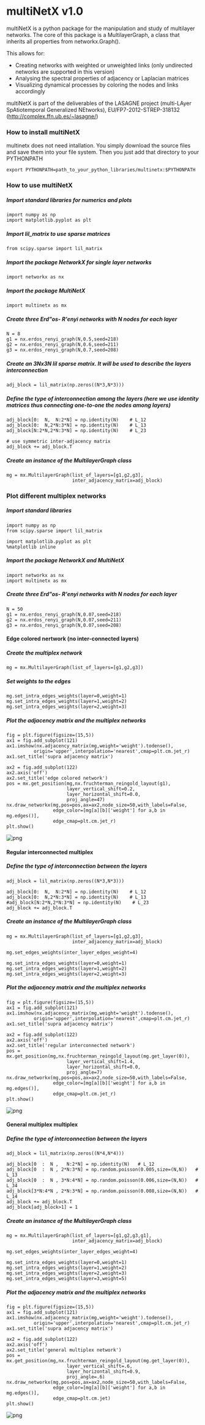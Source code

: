 multiNetX v1.0
=========

multiNetX is a python package for the manipulation and study of multilayer networks. The core of this package is a MultilayerGraph, a class that inherits all properties from networkx.Graph(). 

This allows for:


- Creating networks with weighted or unweighted links (only undirected networks are supported in this version)
- Analysing the spectral properties of adjacency or Laplacian matrices 
- Visualizing dynamical processes by coloring the nodes and links accordingly 

multiNetX is part of the deliverables of the LASAGNE project (multi-LAyer SpAtiotemporal Generalized NEtworks), EU/FP7-2012-STREP-318132 (http://complex.ffn.ub.es/~lasagne/)



### How to install multiNetX


multinetx does not need intallation. 
You simply download the source files and save them into your file system. 
Then you just add that directory to your PYTHONPATH
	
	export PYTHONPATH=path_to_your_python_libraries/multinetx:$PYTHONPATH


### How to use multiNetX


##### Import standard libraries for numerics and plots


    import numpy as np
    import matplotlib.pyplot as plt

##### Import lil_matrix to use sparse matrices


    from scipy.sparse import lil_matrix

##### Import the package NetworkX for single layer networks


    import networkx as nx

##### Import the package MultiNetX


    import multinetx as mx

##### Create three Erd"os- R'enyi networks with N nodes for each layer


    N = 8
    g1 = nx.erdos_renyi_graph(N,0.5,seed=218)
    g2 = nx.erdos_renyi_graph(N,0.6,seed=211)
    g3 = nx.erdos_renyi_graph(N,0.7,seed=208)

##### Create an 3Nx3N lil sparse matrix. It will be used to describe the layers interconnection


    adj_block = lil_matrix(np.zeros((N*3,N*3)))

##### Define the type of interconnection among the layers (here we use identity matrices thus connecting one-to-one the nodes among layers)


    adj_block[0:  N,  N:2*N] = np.identity(N)    # L_12
    adj_block[0:  N,2*N:3*N] = np.identity(N)    # L_13
    adj_block[N:2*N,2*N:3*N] = np.identity(N)    # L_23
    
    # use symmetric inter-adjacency matrix
    adj_block += adj_block.T

##### Create an instance of the MultilayerGraph class


    mg = mx.MultilayerGraph(list_of_layers=[g1,g2,g3],
                            inter_adjacency_matrix=adj_block)




### Plot different multiplex networks
     
##### Import standard libraries


    import numpy as np
    from scipy.sparse import lil_matrix

    import matplotlib.pyplot as plt
    %matplotlib inline

##### Import the package NetworkX and MultiNetX


    import networkx as nx
    import multinetx as mx

##### Create three Erd"os- R'enyi networks with N nodes for each layer


    N = 50
    g1 = nx.erdos_renyi_graph(N,0.07,seed=218)
    g2 = nx.erdos_renyi_graph(N,0.07,seed=211)
    g3 = nx.erdos_renyi_graph(N,0.07,seed=208)

#### Edge colored nertwork (no inter-connected layers)

##### Create the multiplex network


    mg = mx.MultilayerGraph(list_of_layers=[g1,g2,g3])

##### Set weights to the edges


    mg.set_intra_edges_weights(layer=0,weight=1)
    mg.set_intra_edges_weights(layer=1,weight=2)
    mg.set_intra_edges_weights(layer=2,weight=3)

##### Plot the adjacency matrix and the multiplex networks


    fig = plt.figure(figsize=(15,5))
    ax1 = fig.add_subplot(121)
    ax1.imshow(nx.adjacency_matrix(mg,weight='weight').todense(),
              origin='upper',interpolation='nearest',cmap=plt.cm.jet_r)
    ax1.set_title('supra adjacency matrix')
    
    ax2 = fig.add_subplot(122)
    ax2.axis('off')
    ax2.set_title('edge colored network')
    pos = mx.get_position(mg,nx.fruchterman_reingold_layout(g1),
                          layer_vertical_shift=0.2,
                          layer_horizontal_shift=0.0,
                          proj_angle=47)
    nx.draw_networkx(mg,pos=pos,ax=ax2,node_size=50,with_labels=False,
                     edge_color=[mg[a][b]['weight'] for a,b in mg.edges()],
                     edge_cmap=plt.cm.jet_r)
    plt.show()


![png](img/edge_colored.png)


#### Regular interconnected multiplex

##### Define the type of interconnection between the layers


    adj_block = lil_matrix(np.zeros((N*3,N*3)))
    
    adj_block[0:  N,  N:2*N] = np.identity(N)    # L_12
    adj_block[0:  N,2*N:3*N] = np.identity(N)    # L_13
    #adj_block[N:2*N,2*N:3*N] = np.identity(N)    # L_23
    adj_block += adj_block.T

##### Create an instance of the MultilayerGraph class


    mg = mx.MultilayerGraph(list_of_layers=[g1,g2,g3], 
                            inter_adjacency_matrix=adj_block)
    
    mg.set_edges_weights(inter_layer_edges_weight=4)
    
    mg.set_intra_edges_weights(layer=0,weight=1)
    mg.set_intra_edges_weights(layer=1,weight=2)
    mg.set_intra_edges_weights(layer=2,weight=3)

##### Plot the adjacency matrix and the multiplex networks


    fig = plt.figure(figsize=(15,5))
    ax1 = fig.add_subplot(121)
    ax1.imshow(nx.adjacency_matrix(mg,weight='weight').todense(),
              origin='upper',interpolation='nearest',cmap=plt.cm.jet_r)
    ax1.set_title('supra adjacency matrix')
    
    ax2 = fig.add_subplot(122)
    ax2.axis('off')
    ax2.set_title('regular interconnected network')
    pos = mx.get_position(mg,nx.fruchterman_reingold_layout(mg.get_layer(0)),
                          layer_vertical_shift=1.4,
                          layer_horizontal_shift=0.0,
                          proj_angle=7)
    nx.draw_networkx(mg,pos=pos,ax=ax2,node_size=50,with_labels=False,
                     edge_color=[mg[a][b]['weight'] for a,b in mg.edges()],
                     edge_cmap=plt.cm.jet_r)
    plt.show()


![png](img/regular_multiplex.png)


#### General multiplex multiplex 

##### Define the type of interconnection between the layers


    adj_block = lil_matrix(np.zeros((N*4,N*4)))
    
    adj_block[0  :  N ,   N:2*N] = np.identity(N)   # L_12
    adj_block[0  :  N , 2*N:3*N] = np.random.poisson(0.005,size=(N,N))   # L_13
    adj_block[0  :  N , 3*N:4*N] = np.random.poisson(0.006,size=(N,N))   # L_34
    adj_block[3*N:4*N , 2*N:3*N] = np.random.poisson(0.008,size=(N,N))   # L_14
    adj_block += adj_block.T
    adj_block[adj_block>1] = 1

##### Create an instance of the MultilayerGraph class


    mg = mx.MultilayerGraph(list_of_layers=[g1,g2,g3,g1],
                            inter_adjacency_matrix=adj_block)
    
    mg.set_edges_weights(inter_layer_edges_weight=4)
    
    mg.set_intra_edges_weights(layer=0,weight=1)
    mg.set_intra_edges_weights(layer=1,weight=2)
    mg.set_intra_edges_weights(layer=2,weight=3)
    mg.set_intra_edges_weights(layer=3,weight=5)

##### Plot the adjacency matrix and the multiplex networks


    fig = plt.figure(figsize=(15,5))
    ax1 = fig.add_subplot(121)
    ax1.imshow(nx.adjacency_matrix(mg,weight='weight').todense(),
              origin='upper',interpolation='nearest',cmap=plt.cm.jet_r)
    ax1.set_title('supra adjacency matrix')
    
    ax2 = fig.add_subplot(122)
    ax2.axis('off')
    ax2.set_title('general multiplex network')
    pos = mx.get_position(mg,nx.fruchterman_reingold_layout(mg.get_layer(0)),
                          layer_vertical_shift=.6,
                          layer_horizontal_shift=0.9,
                          proj_angle=.6)
    nx.draw_networkx(mg,pos=pos,ax=ax2,node_size=50,with_labels=False,
                     edge_color=[mg[a][b]['weight'] for a,b in mg.edges()],
                     edge_cmap=plt.cm.jet)
    plt.show()


![png](img/general_multiplex.png)
